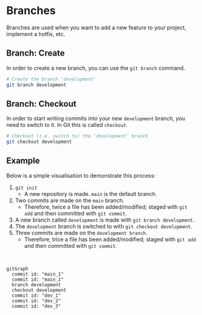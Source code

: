 # Branches

Branches are used when you want to add a new feature to your project, implement a hotfix, etc.

## Branch: Create

In order to create a new branch, you can use the `git branch` command.

```bash
# Create the branch 'development'
git branch development
```

## Branch: Checkout

In order to start writing commits into your new `development` branch, you need to switch to it. In Git this is called `checkout`.

```bash
# Checkout (i.e. switch to) the 'development' branch
git checkout development
```

## Example

Below is a simple visualisation to demonstrate this process:

1. `git init`
   - A new repository is made. `main` is the default branch.
2. Two commits are made on the `main` branch.
   - Therefore, twice a file has been added/modified; staged with `git add` and then committed with `git commit`.
3. A new branch called `development` is made with `git branch development`.
4. The `development` branch is switched to with `git checkout development`.
5. Three commits are made on the `development branch`.
   - Therefore, trice a file has been added/modified; staged with `git add` and then committed with `git commit`.

<br/>

```mermaid
gitGraph
  commit id: "main_1"
  commit id: "main_2"
  branch development
  checkout development
  commit id: "dev_1"
  commit id: "dev_2"
  commit id: "dev_3"
```